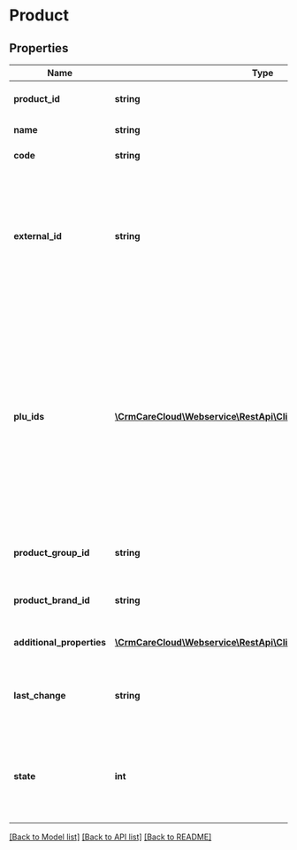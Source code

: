 # Product

## Properties
Name | Type | Description | Notes
------------ | ------------- | ------------- | -------------
**product_id** | **string** | The unique id of the product | [optional] 
**name** | **string** | Name of the product | [optional] 
**code** | **string** | Code of the product | [optional] 
**external_id** | **string** | The external unique id of the product. This parameter is depracated. Please use parameter &#x60;plu_ids&#x60; | [optional] 
**plu_ids** | [**\CrmCareCloud\Webservice\RestApi\Client\Model\PluId[]**](PluId.md) | An array of all available pluIds from the particular product lists (default is Product ID from Global product list (consist cleaned data - unique id for every product across all POS systems)). | [optional] 
**product_group_id** | **string** | The unique id for the product group | [optional] 
**product_brand_id** | **string** | The unique id for the product brand | [optional] 
**additional_properties** | [**\CrmCareCloud\Webservice\RestApi\Client\Model\PropertyRecord[]**](PropertyRecord.md) | List of additional properties | [optional] 
**last_change** | **string** | Date and time of the last change *(YYYY-MM-DD HH:MM:SS)* | [optional] 
**state** | **int** | State of the product *Possible values are: 0 - deleted / 1 - active / 2 - non active* | [optional] 

[[Back to Model list]](../../README.md#documentation-for-models) [[Back to API list]](../../README.md#documentation-for-api-endpoints) [[Back to README]](../../README.md)

